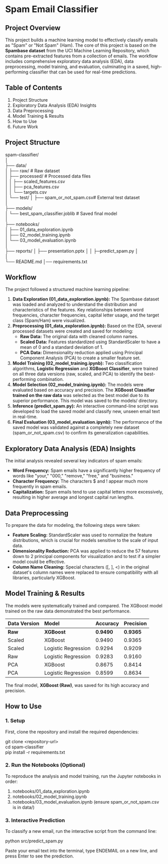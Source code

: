 # **Spam Email Classifier**

## **Project Overview**

This project builds a machine learning model to effectively classify emails as "Spam" or "Not Spam" (Ham). The core of this project is based on the **Spambase dataset** from the UCI Machine Learning Repository, which contains pre-extracted features from a collection of emails. The workflow includes comprehensive exploratory data analysis (EDA), data preprocessing, model training, and evaluation, culminating in a saved, high-performing classifier that can be used for real-time predictions.

## **Table of Contents**

1. Project Structure
2. Exploratory Data Analysis (EDA) Insights
3. Data Preprocessing
4. Model Training & Results
5. How to Use
6. Future Work

## **Project Structure**

spam-classifier/  
│  
├── data/  
│ ├── raw/ \# Raw dataset  
│ ├── processed/ \# Processed data files  
│ │ ├── scaled_features.csv  
│ │ ├── pca_features.csv  
│ │ └── targets.csv  
│ └── test/
│ ├── spam_or_not_spam.csv\# External test dataset  
│  
├── models/  
│ └── best_spam_classifier.joblib \# Saved final model  
│  
├── notebooks/  
│ ├── 01_data_exploration.ipynb  
│ ├── 02_model_training.ipynb  
│ └── 03_model_evaluation.ipynb  
│  
├── reports/
│ ├── presentation.pptx
│
│
├─predict_spam.py
│  
│  
└── README.md
│── requirements.txt

## **Workflow**

The project followed a structured machine learning pipeline:

1. **Data Exploration (01_data_exploration.ipynb):** The Spambase dataset was loaded and analyzed to understand the distribution and characteristics of the features. Key relationships between word frequencies, character frequencies, capital letter usage, and the target class (Spam/Ham) were visualized.
2. **Preprocessing (01_data_exploration.ipynb):** Based on the EDA, several processed datasets were created and saved for modeling:
   - **Raw Data:** The original data with cleaned column names.
   - **Scaled Data:** Features standardized using StandardScaler to have a mean of 0 and a standard deviation of 1\.
   - **PCA Data:** Dimensionality reduction applied using Principal Component Analysis (PCA) to create a smaller feature set.
3. **Model Training (02_model_training.ipynb):** Two classification algorithms, **Logistic Regression** and **XGBoost Classifier**, were trained on all three data versions (raw, scaled, and PCA) to identify the best-performing combination.
4. **Model Selection (02_model_training.ipynb):** The models were evaluated based on accuracy and precision. The **XGBoost Classifier trained on the raw data** was selected as the best model due to its superior performance. This model was saved to the models/ directory.
5. **Inference (predict_spam.py):** An interactive command-line script was developed to load the saved model and classify new, unseen email text in real-time.
6. **Final Evaluation (03_model_evaluation.ipynb):** The performance of the saved model was validated against a completely new dataset (spam_or_not_spam.csv) to confirm its generalization capabilities.

## **Exploratory Data Analysis (EDA) Insights**

The initial analysis revealed several key indicators of spam emails:

- **Word Frequency:** Spam emails have a significantly higher frequency of words like "your," "000," "remove," "free," and "business."
- **Character Frequency:** The characters $ and \! appear much more frequently in spam emails.
- **Capitalization:** Spam emails tend to use capital letters more excessively, resulting in higher average and longest capital run lengths.

## **Data Preprocessing**

To prepare the data for modeling, the following steps were taken:

- **Feature Scaling:** StandardScaler was used to normalize the feature distributions, which is crucial for models sensitive to the scale of input data.
- **Dimensionality Reduction:** PCA was applied to reduce the 57 features down to 2 principal components for visualization and to test if a simpler model could be effective.
- **Column Name Cleaning:** Special characters (\[, \], \<) in the original dataset's column names were replaced to ensure compatibility with all libraries, particularly XGBoost.

## **Model Training & Results**

The models were systematically trained and compared. The XGBoost model trained on the raw data demonstrated the best performance.

| Data Version | Model               | Accuracy   | Precision  |
| :----------- | :------------------ | :--------- | :--------- |
| **Raw**      | **XGBoost**         | **0.9490** | **0.9365** |
| Scaled       | XGBoost             | 0.9490     | 0.9365     |
| Scaled       | Logistic Regression | 0.9294     | 0.9209     |
| Raw          | Logistic Regression | 0.9283     | 0.9160     |
| PCA          | XGBoost             | 0.8675     | 0.8414     |
| PCA          | Logistic Regression | 0.8599     | 0.8634     |

The final model, **XGBoost (Raw)**, was saved for its high accuracy and precision.

## **How to Use**

### **1\. Setup**

First, clone the repository and install the required dependencies:

git clone \<repository-url\>  
cd spam-classifier  
pip install \-r requirements.txt

### **2\. Run the Notebooks (Optional)**

To reproduce the analysis and model training, run the Jupyter notebooks in order:

1. notebooks/01_data_exploration.ipynb
2. notebooks/02_model_training.ipynb
3. notebooks/03_model_evaluation.ipynb (ensure spam_or_not_spam.csv is in data/)

### **3\. Interactive Prediction**

To classify a new email, run the interactive script from the command line:

python src/predict_spam.py

Paste your email text into the terminal, type ENDEMAIL on a new line, and press Enter to see the prediction.
